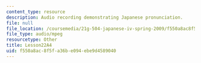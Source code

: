 ```yaml
---
content_type: resource
description: Audio recording demonstrating Japanese pronunciation.
file: null
file_location: /coursemedia/21g-504-japanese-iv-spring-2009/f550a8ac8f5fa36be094ebe9d4589040_Lesson22A4.mp3
file_type: audio/mpeg
resourcetype: Other
title: Lesson22A4
uid: f550a8ac-8f5f-a36b-e094-ebe9d4589040
---
```

